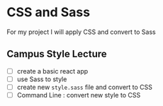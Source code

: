 # CSS and Sass
For my project I will apply CSS and convert to Sass

## Campus Style Lecture
- [ ] create a basic react app
- [ ] use Sass to style
- [ ] create new `style.sass` file and convert to CSS
- [ ] Command Line : convert new style to CSS

